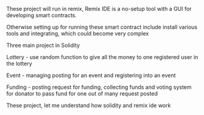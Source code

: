 These project will run in remix, Remix IDE is a no-setup tool with a GUI for developing smart contracts.

Otherwise setting up for running these smart contract include install various tools and integrating, which could become very complex 

Three main project in Solidity 

Lottery - use random function to give all the money to one registered user in the lottery 

Event - managing posting for an event and registering into an event 

Funding - posting request for funding, collecting funds and voting system for donator to pass fund for one out of many request posted 

These project, let me understand how solidity and remix ide work 

